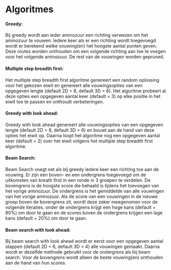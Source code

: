 <h1>Algoritmes</h1>
<h4>Greedy:</h4>
Bij greedy wordt aan ieder aminozuur een richting verwezen om het aminozuur te vouwen. Iedere keer als er een richting wordt toegevoegd wordt er berekend welke vouwing(en) het hoogste aantal punten geven. Deze routes worden onthouden om een volgende richting aan toe te voegen voor het volgende aminozuur. De rest van de vouwingen worden gepruned.

<h4>Multiple step breadth first:</h4>
Het multiple step breadth first algoritme genereert een random oplossing voor het gekozen eiwit en genereert alle vouwingsopties van een opgegeven lengte (default 2D = 8, default 3D = 6). Het algoritme probeert al deze opties een opgegeven aantal keer (default = 3) op elke positie in het eiwit toe te passen en onthoudt verbeteringen.

<h4>Greedy with look ahead:</h4>
Greedy with look ahead genereert alle vouwingsopties van een opgegeven lengte (default 2D = 8, default 3D = 6) en bouwt aan de hand van deze opties het eiwit op.
Daarna loopt het algoritme nog een opgegeven aantal keer (default = 2) over het eiwit volgens het multiple step breadth first algoritme.

<h4>Beam Search:</h4>
Beam Search voegt net als bij greedy iedere keer een richting toe aan de vouwing. Er zijn een boven- en een ondergrens toegevoegd om de uitkomsten van breath first in een ronde in 3 groepen te verdelen. De bovengrens is de hoogste score die behaald is tijdens het toevoegen van het vorige aminozuur. De ondergrens is het gemiddelde van alle vouwingen van het vorige aminozuur. Als de score van een vouwingen in de nieuwe groep boven de bovengrens zit, wordt deze zeker meegenomen voor de volgende iteraties. onder de ondergrens krijgt een hoge kans (default = 80%) om door te gaan en de scores boven de ondergrens krijgen een lage kans (default = 20%) om door te gaan.

<h4>Beam search with look ahead:</h4>
Bij beam search with look ahead wordt er eerst voor een opgegeven aantal stappen (default 2D = 6, default 3D = 4) alle vouwingen gemaakt. Daarna wordt er dezelfde methode gebruikt voor de ondergrens als bij beam search. Voor de bovengrens wordt alleen de beste vouwing(en) onthouden aan de hand van hun scores.
